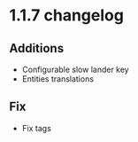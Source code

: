 # 1.1.7 changelog

## Additions
- Configurable slow lander key
- Entities translations

## Fix
- Fix tags
